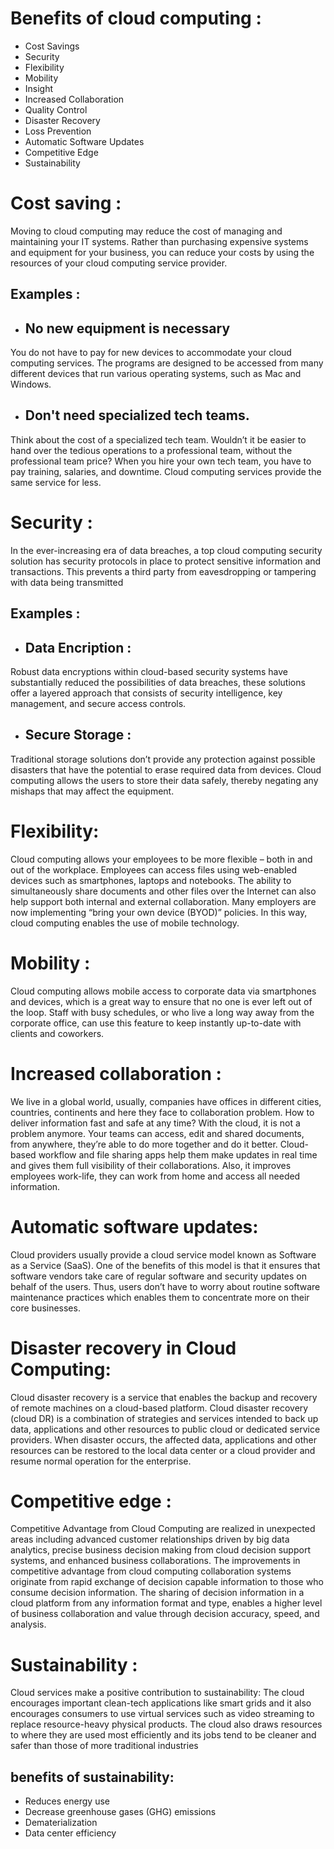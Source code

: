 # Benefits of cloud computing :
- Cost Savings
- Security
- Flexibility
- Mobility
- Insight
- Increased Collaboration
- Quality Control
- Disaster Recovery
- Loss Prevention
- Automatic Software Updates
- Competitive Edge
- Sustainability

# Cost saving : 
Moving to cloud computing may reduce the cost of managing and maintaining your IT systems.
Rather than purchasing expensive systems and equipment for your business, you can reduce your costs by using the resources of your cloud computing service provider.
 ## Examples :
 
 - ## No new equipment is necessary

You do not have to pay for new devices to accommodate your cloud computing services. The programs are designed to be accessed from many different devices that run various operating systems, such as Mac and Windows.

 - ##  Don't  need specialized tech teams.

Think about the cost of a specialized tech team. Wouldn’t it be easier to hand over the tedious operations to a professional team, without the professional team price? When you hire your own tech team, you have to pay training, salaries, and downtime. Cloud computing services provide the same service for less.

# Security :

In the ever-increasing era of data breaches, a top cloud computing security solution has security protocols in place to protect sensitive information and transactions. This prevents a third party from eavesdropping or tampering with data being transmitted

 ## Examples :
 - ## Data Encription :
Robust data encryptions within cloud-based security systems have substantially reduced the possibilities of data breaches, these solutions offer a layered approach that consists of security intelligence, key management, and secure access controls.

- ## Secure Storage : 
Traditional storage solutions don’t provide any protection against possible disasters that have the potential to erase required data from devices. Cloud computing allows the users to store their data safely, thereby negating any mishaps that may affect the equipment.

# Flexibility:
Cloud computing allows your employees to be more flexible – both in and out of the workplace. Employees can access files using web-enabled devices such as smartphones, laptops and notebooks. The ability to simultaneously share documents and other files over the Internet can also help support both internal and external collaboration. Many employers are now implementing “bring your own device (BYOD)” policies. In this way, cloud computing enables the use of mobile technology.

# Mobility :
Cloud computing allows mobile access to corporate data via smartphones and devices, which is a great way to ensure that no one is ever left out of the loop. Staff with busy schedules, or who live a long way away from the corporate office, can use this feature to keep instantly up-to-date with clients and coworkers.

# Increased collaboration :

We live in a global world, usually, companies have offices in different cities, countries, continents and here they face to collaboration problem. How to deliver information fast and safe at any time? With the cloud, it is not a problem anymore. Your teams can access, edit and shared documents, from anywhere, they’re able to do more together and do it better. Cloud-based workflow and file sharing apps help them make updates in real time and gives them full visibility of their collaborations.  Also, it improves employees work-life, they can work from home and access all needed information.

# Automatic software updates:
Cloud providers usually provide a cloud service model known as Software as a Service (SaaS). One of the benefits of this model is that it ensures that software vendors take care of regular software and security updates on behalf of the users. Thus, users don’t have to worry about routine software maintenance practices which enables them to concentrate more on their core businesses.

# Disaster recovery in Cloud Computing:

Cloud disaster recovery is a service that enables the backup and recovery of remote machines on a cloud-based platform. Cloud disaster recovery (cloud DR) is a combination of strategies and services intended to back up data, applications and other resources to public cloud or dedicated service providers. When disaster occurs, the affected data, applications and other resources can be restored to the local data center or a cloud provider and resume normal operation for the enterprise.

# Competitive edge :

Competitive Advantage from Cloud Computing are realized in unexpected areas including advanced customer relationships driven by big data analytics, precise business decision making from cloud decision support systems, and enhanced business collaborations.
The improvements in competitive advantage from cloud computing collaboration systems originate from rapid exchange of decision capable information to those who consume decision information. The sharing of decision information in a cloud platform from any information format and type, enables a higher level of business collaboration and value through decision accuracy, speed, and analysis.

# Sustainability : 
Cloud services make a positive contribution to sustainability: The cloud encourages important clean-tech applications like smart grids and it also encourages consumers to use virtual services such as video streaming to replace resource-heavy physical products. The cloud also draws resources to where they are used most efficiently and its jobs tend to be cleaner and safer than those of more traditional industries
 ## benefits of sustainability:
- Reduces energy use
- Decrease greenhouse gases (GHG) emissions
- Dematerialization
- Data center efficiency


